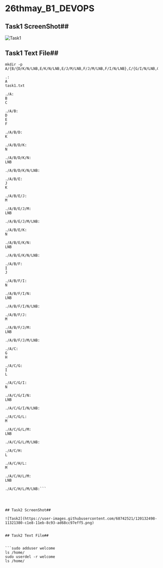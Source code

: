 # 26thmay_B1_DEVOPS


## Task1 ScreenShot##

![Task1](https://user-images.githubusercontent.com/68742521/120071357-87316000-c0ac-11eb-9562-d86499b4959c.png)

## Task1 Text File##

```cd /Desktop
mkdir -p A/{B/{D/K/N/LNB,E/K/N/LNB,E/J/M/LNB,F/J/M/LNB,F/I/N/LNB},C/{G/I/N/LNB,G/L/M/LNB,H/L/M/LNB}}

.:
A
task1.txt

./A:
B
C

./A/B:
D
E
F

./A/B/D:
K

./A/B/D/K:
N

./A/B/D/K/N:
LNB

./A/B/D/K/N/LNB:

./A/B/E:
J
K

./A/B/E/J:
M

./A/B/E/J/M:
LNB

./A/B/E/J/M/LNB:

./A/B/E/K:
N

./A/B/E/K/N:
LNB

./A/B/E/K/N/LNB:

./A/B/F:
I
J

./A/B/F/I:
N

./A/B/F/I/N:
LNB

./A/B/F/I/N/LNB:

./A/B/F/J:
M

./A/B/F/J/M:
LNB

./A/B/F/J/M/LNB:

./A/C:
G
H

./A/C/G:
I
L

./A/C/G/I:
N

./A/C/G/I/N:
LNB

./A/C/G/I/N/LNB:

./A/C/G/L:
M

./A/C/G/L/M:
LNB

./A/C/G/L/M/LNB:

./A/C/H:
L

./A/C/H/L:
M

./A/C/H/L/M:
LNB

./A/C/H/L/M/LNB:```




## Task2 ScreenShot##

![Task2](https://user-images.githubusercontent.com/68742521/120132498-11321380-c1e8-11eb-8c93-ad68cc97eff5.png)


## Task2 Text File##


```sudo adduser welcome
ls /home/
sudo userdel -r welcome
ls /home/
```



